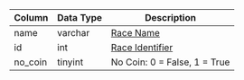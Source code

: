 | Column  | Data Type | Description                                                                 |
| ------- | --------- | --------------------------------------------------------------------------- |
| name    | varchar   | [Race Name](https://eqemu.gitbook.io/server/categories/npc/race-list)       |
| id      | int       | [Race Identifier](https://eqemu.gitbook.io/server/categories/npc/race-list) |
| no_coin | tinyint   | No Coin: 0 = False, 1 = True                                                |